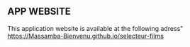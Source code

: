## APP WEBSITE

This application website is available at the following adress" https://Massamba-Bienvenu.github.io/selecteur-films

